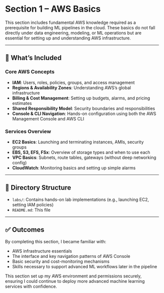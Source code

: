 # Section 1 – AWS Basics

This section includes fundamental AWS knowledge required as a prerequisite for building ML pipelines in the cloud. These basics do not fall directly under data engineering, modeling, or ML operations but are essential for setting up and understanding AWS infrastructure.

---

## 🧠 What’s Included

### Core AWS Concepts
- **IAM**: Users, roles, policies, groups, and access management
- **Regions & Availability Zones**: Understanding AWS’s global infrastructure
- **Billing & Cost Management**: Setting up budgets, alarms, and pricing estimates
- **Shared Responsibility Model**: Security boundaries and responsibilities
- **Console & CLI Navigation**: Hands-on configuration using both the AWS Management Console and AWS CLI

### Services Overview
- **EC2 Basics**: Launching and terminating instances, AMIs, security groups
- **EBS, S3, EFS, FSx**: Overview of storage types and when to use each
- **VPC Basics**: Subnets, route tables, gateways (without deep networking config)
- **CloudWatch**: Monitoring basics and setting up simple alarms

---

## 📁 Directory Structure

- `labs/`: Contains hands-on lab implementations (e.g., launching EC2, setting IAM policies)
- `README.md`: This file

---

## ✅ Outcomes

By completing this section, I became familiar with:
- AWS infrastructure essentials
- The interface and key navigation patterns of AWS Console
- Basic security and cost-monitoring mechanisms
- Skills necessary to support advanced ML workflows later in the pipeline

This section set up my AWS environment and permissions securely, ensuring I could continue to deploy more advanced machine learning services with confidence.

